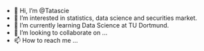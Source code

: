- 👋 Hi, I’m @Tatascie
- 👀 I’m interested in statistics, data science and securities market. 
- 🌱 I’m currently learning Data Science at TU Dortmund. 
- 💞️ I’m looking to collaborate on ...
- 📫 How to reach me ...

<!---
Tatascie/Tatascie is a ✨ special ✨ repository because its `README.md` (this file) appears on your GitHub profile.
You can click the Preview link to take a look at your changes.
--->
